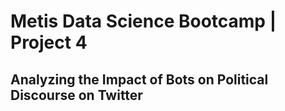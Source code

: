 # Metis Data Science Bootcamp | Project 4

## Analyzing the Impact of Bots on Political Discourse on Twitter
